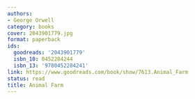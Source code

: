 ```yaml
---
authors:
- George Orwell
category: books
cover: 2043901779.jpg
format: paperback
ids:
  goodreads: '2043901779'
  isbn_10: 0452284244
  isbn_13: '9780452284241'
link: https://www.goodreads.com/book/show/7613.Animal_Farm
status: read
title: Animal Farm
---
```

